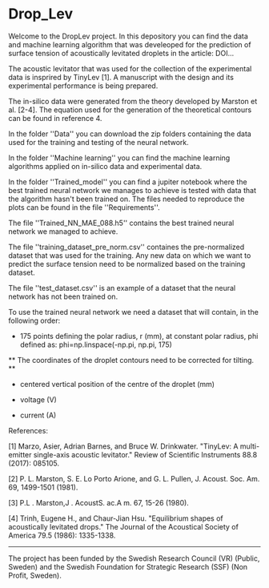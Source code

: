 # Drop_Lev

Welcome to the DropLev project. In this depository you can find the data and machine learning algorithm that was develeoped for the prediction of surface tension of acoustically levitated droplets in the article: DOI...


The acoustic levitator that was used for the collection of the experimental data is insprired by TinyLev [1]. A manuscript with the design and its experimental performance is being prepared. 


The in-silico data were generated from the theory developed by Marston et al. [2-4]. The equation used for the generation of the theoretical contours can be found in reference 4.

In the folder ''Data'' you can download the zip folders containing the data used for the training and testing of the neural network. 


In the folder ''Machine learning'' you can find the machine learning algorithms applied on in-silico data and experimental data. 


In the folder ''Trained_model'' you can find a jupiter notebook where the best trained neural network we manages to achieve is tested with data that the algorithm hasn't been trained on. The files needed to reproduce the plots can be found in the file ''Requirements''.  


The file ''Trained_NN_MAE_088.h5'' contains the best trained neural network we managed to achieve. 


The file ''training_dataset_pre_norm.csv'' containes the pre-normalized dataset that was used for the training. Any new data on which we want to predict the surface tension need to be normalized based on the training dataset.


The file ''test_dataset.csv'' is an example of a dataset that the neural network has not been trained on. 


To use the trained neural network we need a dataset that will contain, in the following order:  


- 175 points defining the polar radius, r (mm), at constant polar radius, phi defined as:
phi=np.linspace(-np.pi, np.pi, 175)


** The coordinates of the droplet contours need to be corrected for tilting. **


- centered vertical position of the centre of the droplet (mm)


- voltage (V)


- current (A)







References:


[1] Marzo, Asier, Adrian Barnes, and Bruce W. Drinkwater. "TinyLev: A multi-emitter single-axis acoustic levitator." Review of Scientific Instruments 88.8 (2017): 085105.


[2] P. L. Marston, S. E. Lo Porto Arione, and G. L. Pullen, J. Acoust. Soc. Am. 69, 1499-1501 (1981).


[3] P.L . Marston,J . AcoustS. ac.A m. 67, 15-26 (1980).


[4] Trinh, Eugene H., and Chaur‐Jian Hsu. "Equilibrium shapes of acoustically levitated drops." The Journal of the Acoustical Society of America 79.5 (1986): 1335-1338.


------------------------------------------------------------------------------------------------------------------------------------------------------------------
The project has been funded by the Swedish Research Council (VR) (Public, Sweden) and the Swedish Foundation for Strategic Research (SSF) (Non Profit, Sweden).
